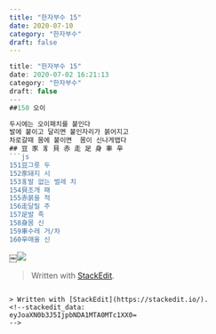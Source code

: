 ```yaml
---
title: "한자부수 15"
date: 2020-07-10
category: "한자부수"
draft: false
---
```

```js
title: "한자부수 15"
date: 2020-07-02 16:21:13
category: "한자부수"
draft: false
---
##150 오이

두시에는 오이패치를 붙인다
발에 붙이고 달리면 붙인자리가 붉어지고
차로갈때 몸에 붙이면  몸이 신나게맵다
## 豆 豕 豸 貝 赤 走 足 身 車 辛
```js
151豆그릇 두
152豕돼지 시
153豸발 없는 벌레 치
154貝조개 패
155赤붉을 적
156走달릴 주
157足발 족
158身몸 신
159車수레 거/차
160辛매울 신
```
￼![](https://i.ibb.co/XYJXktP/150.png)

> Written with [StackEdit](https://stackedit.io/).
```

> Written with [StackEdit](https://stackedit.io/).
<!--stackedit_data:
eyJoaXN0b3J5IjpbNDA1MTA0MTc1XX0=
-->